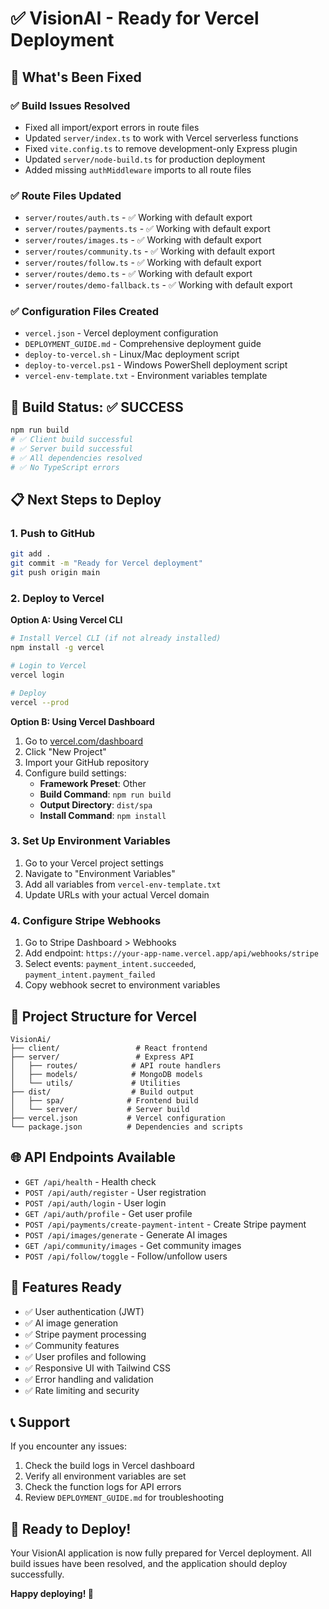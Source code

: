 # ✅ VisionAI - Ready for Vercel Deployment

## 🎉 What's Been Fixed

### ✅ Build Issues Resolved
- Fixed all import/export errors in route files
- Updated `server/index.ts` to work with Vercel serverless functions
- Fixed `vite.config.ts` to remove development-only Express plugin
- Updated `server/node-build.ts` for production deployment
- Added missing `authMiddleware` imports to all route files

### ✅ Route Files Updated
- `server/routes/auth.ts` - ✅ Working with default export
- `server/routes/payments.ts` - ✅ Working with default export
- `server/routes/images.ts` - ✅ Working with default export
- `server/routes/community.ts` - ✅ Working with default export
- `server/routes/follow.ts` - ✅ Working with default export
- `server/routes/demo.ts` - ✅ Working with default export
- `server/routes/demo-fallback.ts` - ✅ Working with default export

### ✅ Configuration Files Created
- `vercel.json` - Vercel deployment configuration
- `DEPLOYMENT_GUIDE.md` - Comprehensive deployment guide
- `deploy-to-vercel.sh` - Linux/Mac deployment script
- `deploy-to-vercel.ps1` - Windows PowerShell deployment script
- `vercel-env-template.txt` - Environment variables template

## 🚀 Build Status: ✅ SUCCESS

```bash
npm run build
# ✅ Client build successful
# ✅ Server build successful
# ✅ All dependencies resolved
# ✅ No TypeScript errors
```

## 📋 Next Steps to Deploy

### 1. Push to GitHub
```bash
git add .
git commit -m "Ready for Vercel deployment"
git push origin main
```

### 2. Deploy to Vercel

**Option A: Using Vercel CLI**
```bash
# Install Vercel CLI (if not already installed)
npm install -g vercel

# Login to Vercel
vercel login

# Deploy
vercel --prod
```

**Option B: Using Vercel Dashboard**
1. Go to [vercel.com/dashboard](https://vercel.com/dashboard)
2. Click "New Project"
3. Import your GitHub repository
4. Configure build settings:
   - **Framework Preset**: Other
   - **Build Command**: `npm run build`
   - **Output Directory**: `dist/spa`
   - **Install Command**: `npm install`

### 3. Set Up Environment Variables
1. Go to your Vercel project settings
2. Navigate to "Environment Variables"
3. Add all variables from `vercel-env-template.txt`
4. Update URLs with your actual Vercel domain

### 4. Configure Stripe Webhooks
1. Go to Stripe Dashboard > Webhooks
2. Add endpoint: `https://your-app-name.vercel.app/api/webhooks/stripe`
3. Select events: `payment_intent.succeeded`, `payment_intent.payment_failed`
4. Copy webhook secret to environment variables

## 🔧 Project Structure for Vercel

```
VisionAi/
├── client/                 # React frontend
├── server/                 # Express API
│   ├── routes/            # API route handlers
│   ├── models/            # MongoDB models
│   └── utils/             # Utilities
├── dist/                  # Build output
│   ├── spa/              # Frontend build
│   └── server/           # Server build
├── vercel.json           # Vercel configuration
└── package.json          # Dependencies and scripts
```

## 🌐 API Endpoints Available

- `GET /api/health` - Health check
- `POST /api/auth/register` - User registration
- `POST /api/auth/login` - User login
- `GET /api/auth/profile` - Get user profile
- `POST /api/payments/create-payment-intent` - Create Stripe payment
- `POST /api/images/generate` - Generate AI images
- `GET /api/community/images` - Get community images
- `POST /api/follow/toggle` - Follow/unfollow users

## 🎯 Features Ready

- ✅ User authentication (JWT)
- ✅ AI image generation
- ✅ Stripe payment processing
- ✅ Community features
- ✅ User profiles and following
- ✅ Responsive UI with Tailwind CSS
- ✅ Error handling and validation
- ✅ Rate limiting and security

## 📞 Support

If you encounter any issues:
1. Check the build logs in Vercel dashboard
2. Verify all environment variables are set
3. Check the function logs for API errors
4. Review `DEPLOYMENT_GUIDE.md` for troubleshooting

## 🎉 Ready to Deploy!

Your VisionAI application is now fully prepared for Vercel deployment. All build issues have been resolved, and the application should deploy successfully.

**Happy deploying! 🚀** 